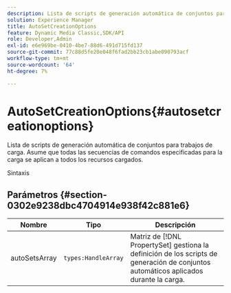 ```yaml
---
description: Lista de scripts de generación automática de conjuntos para trabajos de carga. Asume que todas las secuencias de comandos especificadas para la carga se aplican a todos los recursos cargados.
solution: Experience Manager
title: AutoSetCreationOptions
feature: Dynamic Media Classic,SDK/API
role: Developer,Admin
exl-id: e6e969be-0410-4be7-88d6-491d715fd137
source-git-commit: 77c88d5fe20e048f6fad2bb23cb1abe090793acf
workflow-type: tm+mt
source-wordcount: '64'
ht-degree: 7%

---
```


# AutoSetCreationOptions{#autosetcreationoptions}

Lista de scripts de generación automática de conjuntos para trabajos de carga. Asume que todas las secuencias de comandos especificadas para la carga se aplican a todos los recursos cargados.

Sintaxis

## Parámetros {#section-0302e9238dbc4704914e938f42c881e6}

| Nombre | Tipo | Descripción |
|---|---|---|
| autoSetsArray | `types:HandleArray` | Matriz de [!DNL PropertySet] gestiona la definición de los scripts de generación de conjuntos automáticos aplicados durante la carga. |
